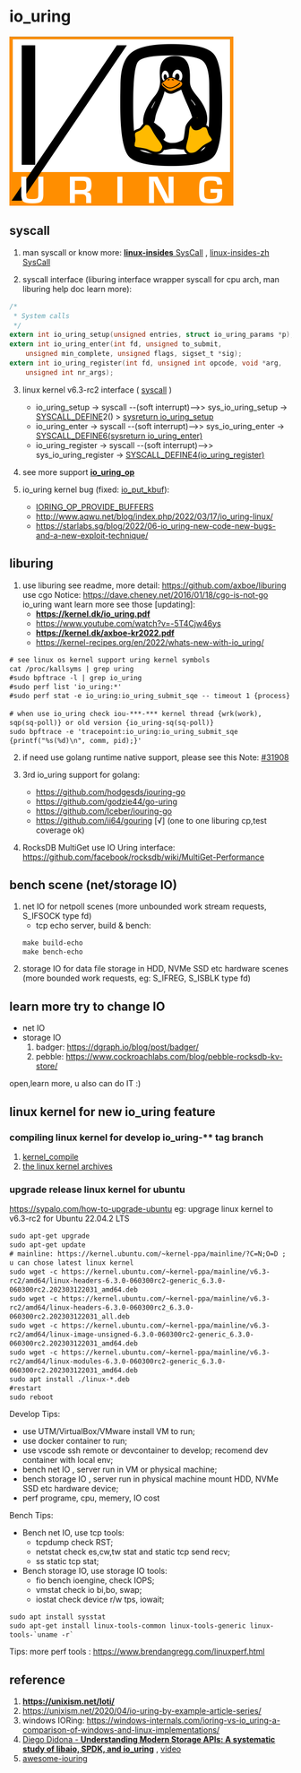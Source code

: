 # io_uring
![io_uring](./docs/io_uring_logo.png)
## syscall
1. man syscall or know more: [**<u>linux-insides</u>** SysCall](https://github.com/0xAX/linux-insides/tree/master/SysCall) , [linux-insides-zh SysCall](https://github.com/MintCN/linux-insides-zh/tree/master/SysCall)

2. syscall interface (liburing interface wrapper syscall for cpu arch, man liburing help doc learn more):<br>
```c
/*
 * System calls
 */
extern int io_uring_setup(unsigned entries, struct io_uring_params *p);
extern int io_uring_enter(int fd, unsigned to_submit,
	unsigned min_complete, unsigned flags, sigset_t *sig);
extern int io_uring_register(int fd, unsigned int opcode, void *arg,
	unsigned int nr_args);
```
3. linux kernel v6.3-rc2 interface ( [syscall](https://sourcegraph.com/github.com/torvalds/linux@v6.3-rc2/-/blob/tools/io_uring/syscall.c) )
    * io_uring_setup -> syscall  --(soft interrupt)-->> sys_io_uring_setup -> [SYSCALL_DEFINE](https://sourcegraph.com/github.com/torvalds/linux@v6.3-rc2/-/blob/include/linux/syscalls.h?L226)2() > [sysreturn io_uring_setup](https://sourcegraph.com/github.com/torvalds/linux@v6.3-rc2/-/blob/io_uring/io_uring.c?L3828)
    * io_uring_enter -> syscall --(soft interrupt)-->> sys_io_uring_enter ->  [SYSCALL_DEFINE6(sysreturn io_uring_enter)](https://sourcegraph.com/github.com/torvalds/linux@v6.3-rc2/-/blob/io_uring/io_uring.c?L3392)
    * io_uring_register -> syscall --(soft interrupt)-->> sys_io_uring_register -> [SYSCALL_DEFINE4(io_uring_register)](https://sourcegraph.com/github.com/torvalds/linux@v6.3-rc2/-/blob/io_uring/io_uring.c?L4303)

4. see more support [**io_uring_op**](https://sourcegraph.com/github.com/torvalds/linux@v6.3-rc2/-/blob/include/uapi/linux/io_uring.h?L176)

5. io_uring kernel bug (fixed: [io_put_kbuf](https://sourcegraph.com/github.com/torvalds/linux@v6.3-rc2/-/blob/io_uring/kbuf.h?L124)):
    * [IORING_OP_PROVIDE_BUFFERS](https://yhbt.net/lore/all/20200228203053.25023-1-axboe@kernel.dk/T/)
    * http://www.aqwu.net/blog/index.php/2022/03/17/io_uring-linux/
    * https://starlabs.sg/blog/2022/06-io_uring-new-code-new-bugs-and-a-new-exploit-technique/

## liburing
1. use liburing see readme, more detail: https://github.com/axboe/liburing <br> use cgo Notice: https://dave.cheney.net/2016/01/18/cgo-is-not-go <br> io_uring want learn more see those [updating]:
    * **https://kernel.dk/io_uring.pdf**
    * https://www.youtube.com/watch?v=-5T4Cjw46ys
    * **https://kernel.dk/axboe-kr2022.pdf**
    * https://kernel-recipes.org/en/2022/whats-new-with-io_uring/

```shell
# see linux os kernel support uring kernel symbols
cat /proc/kallsyms | grep uring
#sudo bpftrace -l | grep io_uring
#sudo perf list 'io_uring:*'
#sudo perf stat -e io_uring:io_uring_submit_sqe -- timeout 1 {process}

# when use io_uring check iou-***-*** kernel thread {wrk(work), sqp(sq-poll)} or old version {io_uring-sq(sq-poll)}
sudo bpftrace -e 'tracepoint:io_uring:io_uring_submit_sqe {printf("%s(%d)\n", comm, pid);}'
```

2. if need use golang runtime native support, please see this Note: [#31908](https://github.com/golang/go/issues/31908)

3. 3rd io_uring support for golang:
    * https://github.com/hodgesds/iouring-go 
    * https://github.com/godzie44/go-uring 
    * https://github.com/Iceber/iouring-go
    * https://github.com/ii64/gouring [√] (one to one liburing cp,test coverage ok)

4. RocksDB MultiGet use IO Uring interface: https://github.com/facebook/rocksdb/wiki/MultiGet-Performance

## bench scene (net/storage IO)
1. net IO for netpoll scenes (more unbounded work stream requests, S_IFSOCK type fd)
    * tcp echo server, build & bench:
    ```shell
    make build-echo
    make bench-echo
    ```
2. storage IO for data file storage in HDD, NVMe SSD etc hardware scenes (more bounded work requests, eg: S_IFREG, S_ISBLK type fd)

## learn more try to change IO
* net IO
* storage IO
    1. badger: https://dgraph.io/blog/post/badger/
    2. pebble: https://www.cockroachlabs.com/blog/pebble-rocksdb-kv-store/

open,learn more, u also can do IT :)

## linux kernel for new io_uring feature
### compiling linux kernel for develop io_uring-** tag branch
1. [kernel_compile](https://www.cyberciti.biz/tips/compiling-linux-kernel-26.html)
2. [the linux kernel archives](https://www.kernel.org/)
### upgrade release linux kernel for ubuntu 
https://sypalo.com/how-to-upgrade-ubuntu
eg: upgrage linux kernel to v6.3-rc2 for Ubuntu 22.04.2 LTS
```shell
sudo apt-get upgrade
sudo apt-get update
# mainline: https://kernel.ubuntu.com/~kernel-ppa/mainline/?C=N;O=D ; u can chose latest linux kernel
sudo wget -c https://kernel.ubuntu.com/~kernel-ppa/mainline/v6.3-rc2/amd64/linux-headers-6.3.0-060300rc2-generic_6.3.0-060300rc2.202303122031_amd64.deb
sudo wget -c https://kernel.ubuntu.com/~kernel-ppa/mainline/v6.3-rc2/amd64/linux-headers-6.3.0-060300rc2_6.3.0-060300rc2.202303122031_all.deb
sudo wget -c https://kernel.ubuntu.com/~kernel-ppa/mainline/v6.3-rc2/amd64/linux-image-unsigned-6.3.0-060300rc2-generic_6.3.0-060300rc2.202303122031_amd64.deb
sudo wget -c https://kernel.ubuntu.com/~kernel-ppa/mainline/v6.3-rc2/amd64/linux-modules-6.3.0-060300rc2-generic_6.3.0-060300rc2.202303122031_amd64.deb
sudo apt install ./linux-*.deb
#restart
sudo reboot
```
Develop Tips: 
* use UTM/VirtualBox/VMware install VM to run;
* use docker container to run;
* use vscode ssh remote or devcontainer to develop; recomend dev container with local env;
* bench net IO , server run in VM or physical machine;
* bench storage IO , server run in physical machine mount HDD, NVMe SSD etc hardware device;
* perf programe, cpu, memery, IO cost

Bench Tips:
* Bench net IO, use tcp tools: 
    * tcpdump check RST;
    * netstat check es,cw,tw stat and static tcp send recv;
    * ss static tcp stat;
* Bench storage IO, use storage IO tools: 
    * fio bench ioengine, check IOPS;
    * vmstat check io bi,bo, swap;
    * iostat check device r/w tps, iowait;
```shell
sudo apt install sysstat
sudo apt-get install linux-tools-common linux-tools-generic linux-tools-`uname -r`
```
Tips: more perf tools : https://www.brendangregg.com/linuxperf.html

## reference
1. **https://unixism.net/loti/**
2. https://unixism.net/2020/04/io-uring-by-example-article-series/
3. windows IORing: https://windows-internals.com/ioring-vs-io_uring-a-comparison-of-windows-and-linux-implementations/ 
4. [Diego Didona - **<u>Understanding Modern Storage APIs: A systematic study of libaio, SPDK, and io_uring</u>**](https://atlarge-research.com/pdfs/2022-systor-apis.pdf) , [video](https://www.youtube.com/watch?v=5jKKVdJJqKY)
4. [awesome-iouring](https://github.com/espoal/awesome-iouring)

